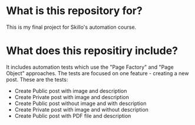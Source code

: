 # What is this repository for?
This is my final project for Skillo's automation course.
# What does this repositiry include?
It includes automation tests which use the "Page Factory" and "Page Object" approaches.
The tests are focused on one feature - creating a new post. 
These are the tests:
 - Create Public post with image and description  
 - Create Private post with image and description 
 - Create Public post without image and with description 
 - Create Private post with image and without description 
 - Create Public post with PDF file and description 
